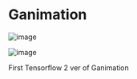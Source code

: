 # Ganimation
![image](https://github.com/user-attachments/assets/1c37308f-dc94-4fcb-9afb-1049c87567d8)

![image](https://github.com/user-attachments/assets/ea32a7da-8fc4-4933-a3cb-f8fc7d4b99b3)


First Tensorflow 2 ver of Ganimation
